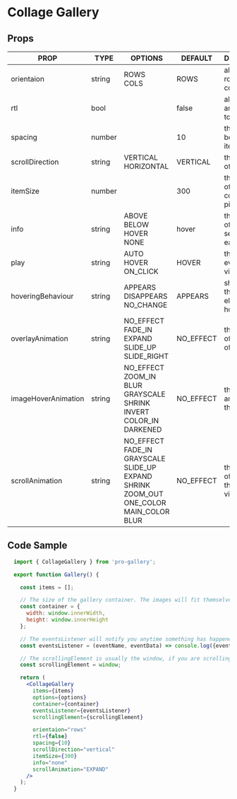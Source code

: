 # Collage Gallery

##  Props

| PROP | TYPE | OPTIONS | DEFAULT | DESCRIPTION
|--|--|--|--|--|
| orientaion | string | ROWS <br/> COLS | ROWS | align items in rows or columns
| rtl | bool | | false | align items and texts right to left
| spacing | number | | 10 | the spacing between items in pixels
| scrollDirection | string | VERTICAL <br/> HORIZONTAL | VERTICAL | the direction of the gallery
| itemSize | number | | 300 | the target size of each row <br/> column (in pixels)
| info | string | ABOVE <br/> BELOW <br/> HOVER <br/> NONE | hover | the placement of the info section for each item
| play | string | AUTO <br/> HOVER <br/> ON_CLICK | HOVER | the playing event of videos
| hoveringBehaviour | string | APPEARS <br/> DISAPPEARS <br/> NO_CHANGE | APPEARS | show or hide the hover element on hover
| overlayAnimation | string | NO_EFFECT <br/> FADE_IN <br/> EXPAND <br/> SLIDE_UP <br/> SLIDE_RIGHT | NO_EFFECT | the animation of the overlay of each item
| imageHoverAnimation | string | NO_EFFECT <br/> ZOOM_IN <br/> BLUR <br/> GRAYSCALE <br/> SHRINK <br/> INVERT <br/> COLOR_IN <br/> DARKENED | NO_EFFECT | the hover animation of the image 
| scrollAnimation | string | NO_EFFECT <br/> FADE_IN <br/> GRAYSCALE <br/> SLIDE_UP <br/> EXPAND <br/> SHRINK <br/> ZOOM_OUT <br/> ONE_COLOR <br/> MAIN_COLOR <br/> BLUR | NO_EFFECT | the animation of new items that scorll into view

## Code Sample

```jsx
  import { CollageGallery } from 'pro-gallery';

  export function Gallery() {

    const items = [];

    // The size of the gallery container. The images will fit themselves in it
    const container = {
      width: window.innerWidth,
      height: window.innerHeight
    };

    // The eventsListener will notify you anytime something has happened in the gallery.
    const eventsListener = (eventName, eventData) => console.log({eventName, eventData}); 

    // The scrollingElement is usually the window, if you are scrolling inside another element, suplly it here
    const scrollingElement = window;

    return (
      <CollageGallery
        items={items}
        options={options}
        container={container}
        eventsListener={eventsListener}
        scrollingElement={scrollingElement}

        orientaion="rows"
        rtl={false}
        spacing={10}
        scrollDirection="vertical"
        itemSize={300}
        info="none"
        scrollAnimation="EXPAND"
      />
    );
  }
```